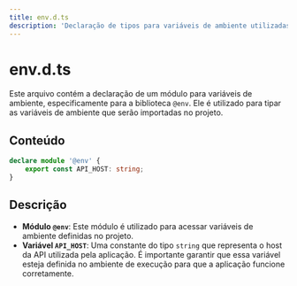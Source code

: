 ```yaml
---
title: env.d.ts
description: 'Declaração de tipos para variáveis de ambiente utilizadas no projeto.'
---
```


# env.d.ts

Este arquivo contém a declaração de um módulo para variáveis de ambiente, especificamente para a biblioteca `@env`. Ele é utilizado para tipar as variáveis de ambiente que serão importadas no projeto.

## Conteúdo

```typescript
declare module '@env' {
    export const API_HOST: string;
}
```

## Descrição

- **Módulo `@env`**: Este módulo é utilizado para acessar variáveis de ambiente definidas no projeto.
- **Variável `API_HOST`**: Uma constante do tipo `string` que representa o host da API utilizada pela aplicação. É importante garantir que essa variável esteja definida no ambiente de execução para que a aplicação funcione corretamente.